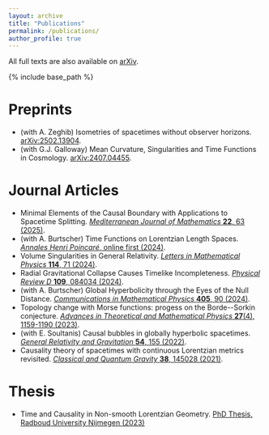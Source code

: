 ```yaml
---
layout: archive
title: "Publications"
permalink: /publications/
author_profile: true
---
```


All full texts are also available on <a href="{{site.author.arxiv}}">arXiv</a>.

{% include base_path %}

Preprints
===
* (with A. Zeghib) Isometries of spacetimes without observer horizons. [arXiv:2502.13904](https://doi.org/10.48550/arXiv.2502.13904).
* (with G.J. Galloway) Mean Curvature, Singularities and Time Functions in Cosmology. [arXiv:2407.04455](https://doi.org/10.48550/arXiv.2407.04455).

Journal Articles
===
* Minimal Elements of the Causal Boundary with Applications to Spacetime Splitting. [<i>Mediterranean Journal of Mathematics</i> <b>22</b>, 63 (2025)](https://doi.org/10.1007/s00009-025-02832-3).
* (with A. Burtscher) Time Functions on Lorentzian Length Spaces. [<i>Annales Henri Poincaré</i>, online first (2024)](https://doi.org/10.1007/s00023-024-01461-y).
* Volume Singularities in General Relativity. [<i>Letters in Mathematical Physics</i> <b>114</b>, 71 (2024)](https://doi.org/10.1007/s11005-024-01814-y).
* Radial Gravitational Collapse Causes Timelike Incompleteness. [<i>Physical Review D</i> <b>109</b>, 084034 (2024)](https://doi.org/10.1103/PhysRevD.109.084034).
* (with A. Burtscher) Global Hyperbolicity through the Eyes of the Null Distance. [<i>Communications in Mathematical Physics</i> <b>405</b>, 90 (2024)](https://doi.org/10.1007/s00220-024-04936-5).
* Topology change with Morse functions: progess on the Borde--Sorkin conjecture. [<i>Advances in Theoretical and Mathematical Physics</i> <b>27</b>(4), 1159-1190 (2023)](https://doi.org/10.4310/ATMP.2023.v27.n4.a4).
* (with E. Soultanis) Causal bubbles in globally hyperbolic spacetimes. [<i>General Relativity and Gravitation</i> <b>54</b>, 155 (2022)](https://doi.org/10.1007/s10714-022-03041-z).
* Causality theory of spacetimes with continuous Lorentzian metrics revisited. [<i>Classical and Quantum Gravity</i> <b>38</b>, 145028 (2021)](https://doi.org/10.1088/1361-6382/ac067a).

Thesis
===
* Time and Causality in Non-smooth Lorentzian Geometry. [PhD Thesis, Radboud University Nijmegen (2023)](https://hdl.handle.net/2066/295781)
